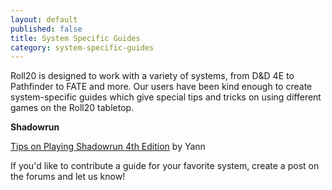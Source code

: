 ```yaml
---
layout: default
published: false
title: System Specific Guides
category: system-specific-guides
---
```


Roll20 is designed to work with a variety of systems, from D&D 4E to Pathfinder to FATE and more. Our users have been kind enough to create system-specific guides which give special tips and tricks on using different games on the Roll20 tabletop.

**Shadowrun**

[Tips on Playing Shadowrun 4th Edition](http://tinyurl.com/a45rrh9) by Yann

If you'd like to contribute a guide for your favorite system, create a post on the forums and let us know!